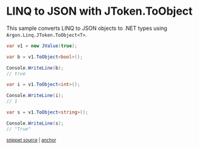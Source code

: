 # LINQ to JSON with JToken.ToObject

This sample converts LINQ to JSON objects to .NET types using `Argon.Linq.JToken.ToObject<T>`.

<!-- snippet: ToObjectGeneric -->
<a id='snippet-toobjectgeneric'></a>
```cs
var v1 = new JValue(true);

var b = v1.ToObject<bool>();

Console.WriteLine(b);
// true

var i = v1.ToObject<int>();

Console.WriteLine(i);
// 1

var s = v1.ToObject<string>();

Console.WriteLine(s);
// "True"
```
<sup><a href='/src/Tests/Documentation/Samples/Linq/ToObjectGeneric.cs#L12-L29' title='Snippet source file'>snippet source</a> | <a href='#snippet-toobjectgeneric' title='Start of snippet'>anchor</a></sup>
<!-- endSnippet -->
